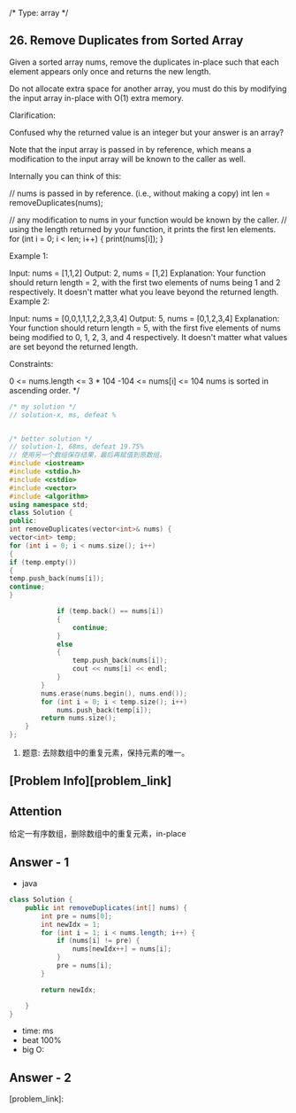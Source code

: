 
/* Type: array */
## 26. Remove Duplicates from Sorted Array
Given a sorted array nums, remove the duplicates in-place such that each element appears only once and returns the new length.

Do not allocate extra space for another array, you must do this by modifying the input array in-place with O(1) extra memory.

Clarification:

Confused why the returned value is an integer but your answer is an array?

Note that the input array is passed in by reference, which means a modification to the input array will be known to the caller as well.

Internally you can think of this:

// nums is passed in by reference. (i.e., without making a copy)
int len = removeDuplicates(nums);

// any modification to nums in your function would be known by the caller.
// using the length returned by your function, it prints the first len elements.
for (int i = 0; i < len; i++) {
print(nums[i]);
}


Example 1:

Input: nums = [1,1,2]
Output: 2, nums = [1,2]
Explanation: Your function should return length = 2, with the first two elements of nums being 1 and 2 respectively. It doesn't matter what you leave beyond the returned length.
Example 2:

Input: nums = [0,0,1,1,1,2,2,3,3,4]
Output: 5, nums = [0,1,2,3,4]
Explanation: Your function should return length = 5, with the first five elements of nums being modified to 0, 1, 2, 3, and 4 respectively. It doesn't matter what values are set beyond the returned length.


Constraints:

0 <= nums.length <= 3 * 104
-104 <= nums[i] <= 104
nums is sorted in ascending order.
*/

```c++
/* my solution */
// solution-x, ms, defeat %


/* better solution */
// solution-1, 68ms, defeat 19.75%
// 使用另一个数组保存结果，最后再赋值到原数组。
#include <iostream>
#include <stdio.h>
#include <cstdio>
#include <vector>
#include <algorithm>
using namespace std;
class Solution {
public:
int removeDuplicates(vector<int>& nums) {
vector<int> temp;
for (int i = 0; i < nums.size(); i++)
{
if (temp.empty())
{
temp.push_back(nums[i]);
continue;
}

            if (temp.back() == nums[i])
            {
                continue;
            }
            else
            {
                temp.push_back(nums[i]);
                cout << nums[i] << endl;
            }
        }
        nums.erase(nums.begin(), nums.end());
        for (int i = 0; i < temp.size(); i++)
            nums.push_back(temp[i]);
        return nums.size();
    }
};

```

1. 题意: 去除数组中的重复元素，保持元素的唯一。


## [Problem Info][problem_link]

## Attention
给定一有序数组，删除数组中的重复元素，in-place

## Answer - 1

- java
```java
class Solution {
    public int removeDuplicates(int[] nums) {
        int pre = nums[0];
        int newIdx = 1;
        for (int i = 1; i < nums.length; i++) {
            if (nums[i] != pre) {
                nums[newIdx++] = nums[i];
            }
            pre = nums[i];
        }

        return newIdx;

    }
}
```

- time: ms
- beat 100%
- big O:

## Answer - 2

[problem_link]:


